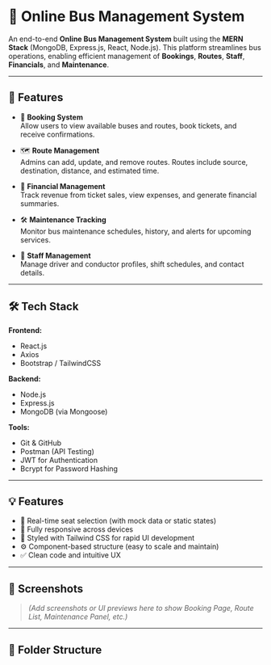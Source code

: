 # 🚌 Online Bus Management System

An end-to-end **Online Bus Management System** built using the **MERN Stack** (MongoDB, Express.js, React, Node.js). This platform streamlines bus operations, enabling efficient management of **Bookings**, **Routes**, **Staff**, **Financials**, and **Maintenance**.

---

## 🚀 Features

- 🔖 **Booking System**  
  Allow users to view available buses and routes, book tickets, and receive confirmations.

- 🗺️ **Route Management**  
  Admins can add, update, and remove routes. Routes include source, destination, distance, and estimated time.

- 🧾 **Financial Management**  
  Track revenue from ticket sales, view expenses, and generate financial summaries.

- 🛠️ **Maintenance Tracking**  
  Monitor bus maintenance schedules, history, and alerts for upcoming services.

- 👥 **Staff Management**  
  Manage driver and conductor profiles, shift schedules, and contact details.

---

## 🛠️ Tech Stack

**Frontend:**
- React.js
- Axios
- Bootstrap / TailwindCSS

**Backend:**
- Node.js
- Express.js
- MongoDB (via Mongoose)

**Tools:**
- Git & GitHub
- Postman (API Testing)
- JWT for Authentication
- Bcrypt for Password Hashing

---

## 💡 Features

- 🎯 Real-time seat selection (with mock data or static states)
- 📱 Fully responsive across devices
- 🎨 Styled with Tailwind CSS for rapid UI development
- ⚙️ Component-based structure (easy to scale and maintain)
- ✅ Clean code and intuitive UX

---

## 📸 Screenshots

> *(Add screenshots or UI previews here to show Booking Page, Route List, Maintenance Panel, etc.)*

---

## 📁 Folder Structure
